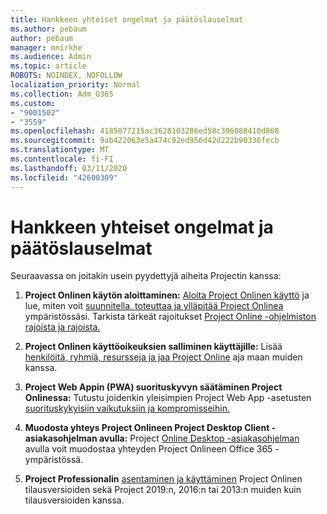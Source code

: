```yaml
---
title: Hankkeen yhteiset ongelmat ja päätöslauselmat
ms.author: pebaum
author: pebaum
manager: mnirkhe
ms.audience: Admin
ms.topic: article
ROBOTS: NOINDEX, NOFOLLOW
localization_priority: Normal
ms.collection: Adm_O365
ms.custom:
- "9001502"
- "3559"
ms.openlocfilehash: 4185077215ac3628103286ed58c396088410d868
ms.sourcegitcommit: 9ab422063e5a474c92ed956d42d222b90336fecb
ms.translationtype: MT
ms.contentlocale: fi-FI
ms.lasthandoff: 03/11/2020
ms.locfileid: "42600309"
---
```

# <a name="project-common-issues-and-resolutions"></a>Hankkeen yhteiset ongelmat ja päätöslauselmat

Seuraavassa on joitakin usein pyydettyjä aiheita Projectin kanssa:

1. **Project Onlinen käytön aloittaminen:**  [Aloita Project Onlinen käyttö](https://docs.microsoft.com/ProjectOnline/get-started-with-project-online) ja lue, miten voit [suunnitella, toteuttaa ja ylläpitää Project Onlinea](https://docs.microsoft.com/projectonline/project-online) ympäristössäsi. Tarkista tärkeät rajoitukset [Project Online -ohjelmiston rajoista ja rajoista.](https://docs.microsoft.com/ProjectOnline/project-online-software-boundaries-and-limits)

2. **Project Onlinen käyttöoikeuksien salliminen käyttäjille:** Lisää [henkilöitä, ryhmiä, resursseja ja jaa Project Online](https://docs.microsoft.com/projectonline/step-2-add-people-to-project-online) aja maan muiden kanssa. 

3. **Project Web Appin (PWA) suorituskyvyn säätäminen Project Onlinessa:** Tutustu joidenkin yleisimpien Project Web App -asetusten [suorituskykyisiin vaikutuksiin ja kompromisseihin.](https://docs.microsoft.com/projectonline/tune-project-online-performance)

4. **Muodosta yhteys Project Onlineen Project Desktop Client -asiakasohjelman avulla:** Project [Online Desktop -asiakasohjelman](https://docs.microsoft.com/projectonline/connect-to-project-online-with-the-project-online-desktop-client) avulla voit muodostaa yhteyden Project Onlineen Office 365 -ympäristössä. 

5. **Project Professionalin** [asentaminen ja käyttäminen](https://support.office.com/en-us/article/install-project-7059249b-d9fe-4d61-ab96-5c5bf435f281?ui=en-US&rs=en-US&ad=US) Project Onlinen tilausversioiden sekä Project 2019:n, 2016:n tai 2013:n muiden kuin tilausversioiden kanssa.
